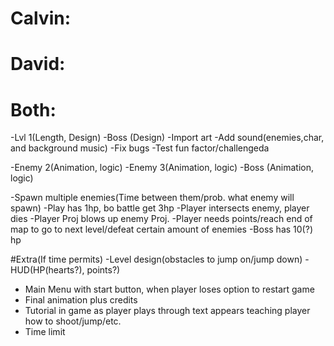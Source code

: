 # Calvin:



# David:




# Both:
-Lvl 1(Length, Design)
-Boss (Design)
-Import art
-Add sound(enemies,char, and background music)
-Fix bugs
-Test fun factor/challengeda

-Enemy 2(Animation, logic)
-Enemy 3(Animation, logic)
-Boss (Animation, logic)

-Spawn multiple enemies(Time between them/prob. what enemy will spawn)
-Play has 1hp, bo battle get 3hp
-Player intersects enemy, player dies
-Player Proj blows up enemy Proj.
-Player needs points/reach end of map to go to next level/defeat certain amount of enemies
-Boss has 10(?) hp

#Extra(If time permits)
-Level design(obstacles to jump on/jump down)
-HUD(HP(hearts?), points?)
- Main Menu with start button, when player loses option to restart game
- Final animation plus credits
- Tutorial in game as player plays through text appears teaching player how to shoot/jump/etc.
- Time limit
